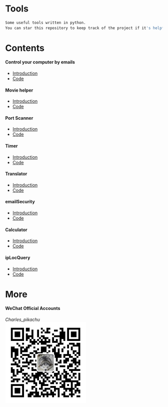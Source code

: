 # Tools
```sh
Some useful tools written in python.  
You can star this repository to keep track of the project if it's helpful for you, thank you for your support.
```

# Contents
#### Control your computer by emails
- [Introduction](https://mp.weixin.qq.com/s/KnG-mncegaB35v5THAUJXQ)
- [Code](https://github.com/CharlesPikachu/Tools/tree/master/ControlPCbyEmail)
#### Movie helper
- [Introduction](https://mp.weixin.qq.com/s/VlwCyD99YBYhIbwG4rYN3A)
- [Code](https://github.com/CharlesPikachu/Tools/tree/master/MovieHelper)
#### Port Scanner
- [Introduction](https://mp.weixin.qq.com/s/98VnIO9JEdAqcIPdxq1cOg)
- [Code](https://github.com/CharlesPikachu/Tools/tree/master/PortSanner)
#### Timer
- [Introduction](https://mp.weixin.qq.com/s/8HcXQjcsyegYzp_yt1cE5w)
- [Code](https://github.com/CharlesPikachu/Tools/tree/master/Timer)
#### Translator
- [Introduction](https://mp.weixin.qq.com/s/SWR-bUdqfpn3NxR5OgCYlg)
- [Code](https://github.com/CharlesPikachu/Tools/tree/master/Translator)
#### emailSecurity
- [Introduction](https://mp.weixin.qq.com/s/9u1CIa8MdoiXGGdPqae8fA)
- [Code](https://github.com/CharlesPikachu/Tools/tree/master/emailSecurity)
#### Calculator
- [Introduction](https://mp.weixin.qq.com/s/x6ygDEWHiYX10AP4y8e3MA)
- [Code](https://github.com/CharlesPikachu/Tools/tree/master/Calculator)
#### ipLocQuery
- [Introduction](https://mp.weixin.qq.com/s/lYWxt00erojeSoyRWA1R5g)
- [Code](https://github.com/CharlesPikachu/Tools/tree/master/ipLocQuery)

# More
#### WeChat Official Accounts
*Charles_pikachu*  
![img](pikachu.jpg)